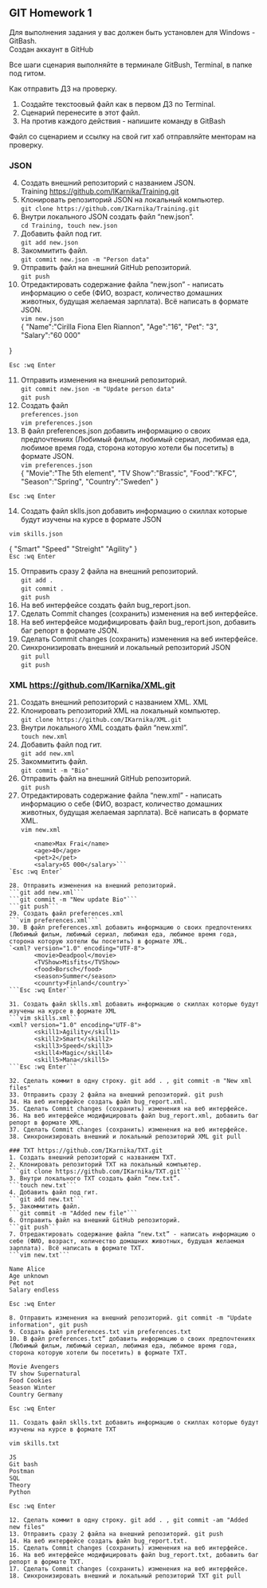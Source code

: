 ## GIT Homework 1  

Для выполнения задания у вас должен быть установлен для Windows - GitBash.  
Создан аккаунт в GitHub  

Все шаги сценария выполняйте в терминале GitBush, Terminal, в папке под гитом.  

Как отправить ДЗ на проверку.  
 1. Создайте текстоовый файл как в первом ДЗ по Terminal.  
 2. Сценарий перенесите в этот файл.  
 3. На против каждого действия - напишите команду в GitBash  

Файл со сценарием и ссылку на свой гит хаб отправляйте менторам на проверку.  

### JSON  
 4. Создать внешний репозиторий c названием JSON.  
 Training <https://github.com/IKarnika/Training.git>  
 5. Клонировать репозиторий JSON на локальный компьютер.  
 ```git clone https://github.com/IKarnika/Training.git```  
 6. Внутри локального JSON создать файл “new.json”.  
 ```cd Training, touch new.json```  
 7. Добавить файл под гит.  
 ```git add new.json```  
 8. Закоммитить файл.  
 ```git commit new.json -m "Person data"```  
 9. Отправить файл на внешний GitHub репозиторий.  
 ```git push```  
 10. Отредактировать содержание файла “new.json” - написать информацию о себе (ФИО, возраст, количество домашних животных, будущая желаемая зарплата). Всё написать в формате JSON.  
 ```vim new.json```  
  {
	"Name":"Cirilla Fiona Elen Riannon",
	"Age":"16",
	"Pet": "3",
	"Salary":"60 000"

}  

```Esc :wq Enter```  
  
 11. Отправить изменения на внешний репозиторий.  
 ```git commit new.json -m "Update person data"```  
 ```git push```  
 12. Создать файл  
  ```preferences.json```  
  ```vim preferences.json```  
 13. В файл preferences.json добавить информацию о своих предпочтениях (Любимый фильм, любимый сериал, любимая еда, любимое время года, сторона которую хотели бы посетить) в формате JSON.  
  ```vim preferences.json```  
  {
	"Movie":"The 5th element",
	"TV Show":"Brassic",
	"Food":"KFC",
	"Season":"Spring",
	"Country":"Sweden"
 }  
 
 ```Esc :wq Enter```  
 
 14. Создать файл sklls.json добавить информацию о скиллах которые будут изучены на курсе в формате JSON   
 
 ```vim skills.json```  
  
 {
	"Smart"
	"Speed"
	"Streight"
	"Agility"
}  
```Esc :wq Enter```  

 15. Отправить сразу 2 файла на внешний репозиторий.  
 ```git add .```  
 ```git commit .```  
 ```git push```   
 16. На веб интерфейсе создать файл bug_report.json. 
 17. Сделать Commit changes (сохранить) изменения на веб интерфейсе.
 18. На веб интерфейсе модифицировать файл bug_report.json, добавить баг репорт в формате JSON.
 19. Сделать Commit changes (сохранить) изменения на веб интерфейсе.
 20. Синхронизировать внешний и локальный репозиторий JSON  
 ```git pull```  
 ```git push```


### XML https://github.com/IKarnika/XML.git  
21. Создать внешний репозиторий c названием XML. XML  
 22. Клонировать репозиторий XML на локальный компьютер.  
 `git clone https://github.com/IKarnika/XML.git`  
 23. Внутри локального XML создать файл “new.xml”.  
 `touch new.xml`  
 24. Добавить файл под гит.  
 `git add new.xml`  
 25. Закоммитить файл.  
 `git commit -m "Bio"`  
 26. Отправить файл на внешний GitHub репозиторий.  
 `git push`
 27. Отредактировать содержание файла “new.xml” - написать информацию о себе (ФИО, возраст, количество домашних животных, будущая желаемая зарплата). Всё написать в формате XML.   
 `vim new.xml`  
 ```<xml? version="1.0" encoding="UTF-8">
        <name>Max Frai</name>
        <age>40</age>
        <pet>2</pet>
        <salary>65 000</salary>```  
`Esc :wq Enter`  
 
 28. Отправить изменения на внешний репозиторий.  
 ```git add new.xml```  
 ```git commit -m "New update Bio"```  
 ```git push```  
 29. Создать файл preferences.xml  
 ```vim preferences.xml```  
 30. В файл preferences.xml добавить информацию о своих предпочтениях (Любимый фильм, любимый сериал, любимая еда, любимое время года, сторона которую хотели бы посетить) в формате XML.   
`<xml? version="1.0" encoding="UTF-8">
		<movie>Deadpool</movie>
		<TVShow>Misfits</TVShow>
		<food>Borsch</food>
		<season>Summer</season>
		<counrty>Finland</country>`  
```Esc :wq Enter```  
	
 31. Создать файл sklls.xml добавить информацию о скиллах которые будут изучены на курсе в формате XML  
 ```vim skills.xml```  
 <xml? version="1.0" encoding="UTF-8">
		<skill1>Agility</skill1>
		<skill2>Smart</skill2>
		<skill3>Speed</skill3>
		<skill4>Magic</skill4>
		<skill5>Mana</skill5>  
```Esc :wq Enter```  

 32. Сделать коммит в одну строку. git add . , git commit -m "New xml files"
 33. Отправить сразу 2 файла на внешний репозиторий. git push
 34. На веб интерфейсе создать файл bug_report.xml.
 35. Сделать Commit changes (сохранить) изменения на веб интерфейсе.
 36. На веб интерфейсе модифицировать файл bug_report.xml, добавить баг репорт в формате XML.
 37. Сделать Commit changes (сохранить) изменения на веб интерфейсе.
 38. Синхронизировать внешний и локальный репозиторий XML git pull
 
 ### TXT https://github.com/IKarnika/TXT.git  
 1. Создать внешний репозиторий c названием TXT.  
 2. Клонировать репозиторий TXT на локальный компьютер.  
 ```git clone https://github.com/IKarnika/TXT.git```  
 3. Внутри локального TXT создать файл “new.txt”.  
 ```touch new.txt```  
 4. Добавить файл под гит.   
 ```git add new.txt```  
 5. Закоммитить файл.  
 ```git commit -m "Added new file"```  
 6. Отправить файл на внешний GitHub репозиторий.  
 ```git push```
 7. Отредактировать содержание файла “new.txt” - написать информацию о себе (ФИО, возраст, количество домашних животных, будущая желаемая зарплата). Всё написать в формате TXT.  
 ```vim new.txt```  
 
 Name Alice
 Age unknown
 Pet not
 Salary endless

Esc :wq Enter
 
 8. Отправить изменения на внешний репозиторий. git commit -m "Update information", git push
 9. Создать файл preferences.txt vim preferences.txt
 10. В файл preferences.txt” добавить информацию о своих предпочтениях (Любимый фильм, любимый сериал, любимая еда, любимое время года, сторона которую хотели бы посетить) в формате TXT.
 
 Movie Avengers
TV show Supernatural
Food Cookies
Season Winter
Country Germany

Esc :wq Enter

 11. Создать файл sklls.txt добавить информацию о скиллах которые будут изучены на курсе в формате TXT
 
 vim skills.txt
 
 JS
 Git bash
 Postman
 SQL
 Theory
 Python
 
Esc :wq Enter
 
 12. Сделать коммит в одну строку. git add . , git commit -am "Added new files"
 13. Отправить сразу 2 файла на внешний репозиторий. git push
 14. На веб интерфейсе создать файл bug_report.txt.
 15. Сделать Commit changes (сохранить) изменения на веб интерфейсе.
 16. На веб интерфейсе модифицировать файл bug_report.txt, добавить баг репорт в формате TXT.
 17. Сделать Commit changes (сохранить) изменения на веб интерфейсе.
 18. Синхронизировать внешний и локальный репозиторий TXT git pull

